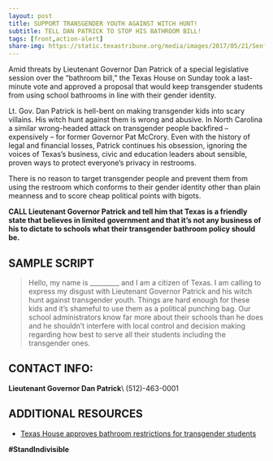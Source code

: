 ```yaml
---
layout: post
title: SUPPORT TRANSGENDER YOUTH AGAINST WITCH HUNT!
subtitle: TELL DAN PATRICK TO STOP HIS BATHROOM BILL!
tags: [front,action-alert]
share-img: https://static.texastribune.org/media/images/2017/05/21/Senfronia_Bathroom_MKC_TT_jpg_800x1000_q100.jpg
---
```


Amid threats by Lieutenant Governor Dan Patrick of a special legislative session over the “bathroom bill,” the Texas House on Sunday took a last-minute vote and approved a proposal that would keep transgender students from using school bathrooms in line with their gender identity.

Lt. Gov. Dan Patrick is hell-bent on making transgender kids into scary villains. His witch hunt against them is wrong and abusive. In North Carolina a similar wrong-headed attack on transgender people backfired – expensively – for former Governor Pat McCrory. Even with the history of legal and financial losses, Patrick continues his obsession, ignoring the voices of Texas’s business, civic and education leaders about sensible, proven ways to protect everyone’s privacy in restrooms.

There is no reason to target transgender people and prevent them from using the restroom which conforms to their gender identity other than plain meanness and to score cheap political points with bigots.

**CALL Lieutenant Governor Patrick and tell him that Texas is a friendly state that believes in limited government and that it’s not any business of his to dictate to schools what their transgender bathroom policy should be.**

## SAMPLE SCRIPT

>Hello, my name is &#95;&#95;&#95;&#95;&#95;&#95;&#95;&#95;&#95; and I am a citizen of Texas. I am calling to express my disgust with Lieutenant Governor Patrick and his witch hunt against transgender youth. Things are hard enough for these kids and it’s shameful to use them as a political punching bag. Our school administrators know far more about their schools than he does and he shouldn’t interfere with local control and decision making regarding how best to serve all their students including the transgender ones.

## CONTACT INFO:

**Lieutenant Governor Dan Patrick**\\
(512)-463-0001

## ADDITIONAL RESOURCES

* [Texas House approves bathroom restrictions for transgender students](https://www.texastribune.org/2017/05/21/amid-special-session-threat-house-eyes-bathroom-restrictions-schools/)

**#StandIndivisible**
